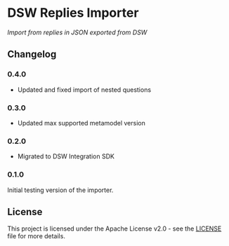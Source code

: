 # DSW Replies Importer

*Import from replies in JSON exported from DSW*

## Changelog

### 0.4.0

- Updated and fixed import of nested questions

### 0.3.0

- Updated max supported metamodel version

### 0.2.0

- Migrated to DSW Integration SDK

### 0.1.0

Initial testing version of the importer.

## License

This project is licensed under the Apache License v2.0 - see the
[LICENSE](LICENSE) file for more details.
